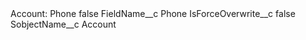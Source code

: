 <?xml version="1.0" encoding="UTF-8"?>
<CustomMetadata xmlns="http://soap.sforce.com/2006/04/metadata" xmlns:xsi="http://www.w3.org/2001/XMLSchema-instance" xmlns:xsd="http://www.w3.org/2001/XMLSchema">
    <label>Account: Phone</label>
    <protected>false</protected>
    <values>
        <field>FieldName__c</field>
        <value xsi:type="xsd:string">Phone</value>
    </values>
    <values>
        <field>IsForceOverwrite__c</field>
        <value xsi:type="xsd:boolean">false</value>
    </values>
    <values>
        <field>SobjectName__c</field>
        <value xsi:type="xsd:string">Account</value>
    </values>
</CustomMetadata>
